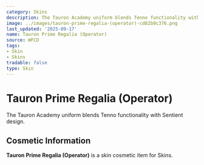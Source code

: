 ```yaml
---
category: Skins
description: The Tauron Academy uniform blends Tenno functionality with Sentient design.
image: ../images/tauron-prime-regalia-(operator)-cd82b9c376.png
last_updated: '2025-09-17'
name: Tauron Prime Regalia (Operator)
source: WFCD
tags:
- Skin
- Skins
tradable: false
type: Skin
---
```


# Tauron Prime Regalia (Operator)

The Tauron Academy uniform blends Tenno functionality with Sentient design.

## Cosmetic Information

**Tauron Prime Regalia (Operator)** is a skin cosmetic item for Skins.

